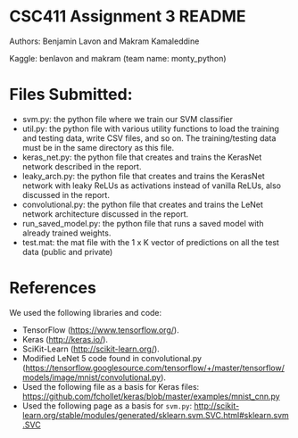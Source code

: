 # CSC411 Assignment 3 README
Authors: Benjamin Lavon and Makram Kamaleddine

Kaggle: benlavon and makram (team name: monty_python)

# Files Submitted:
- svm.py: the python file where we train our SVM classifier
- util.py: the python file with various utility functions to load
the training and testing data, write CSV files, and so on. The training/testing
data must be in the same directory as this file.
- keras_net.py: the python file that creates and trains the KerasNet network
described in the report.
- leaky_arch.py: the python file that creates and trains the KerasNet network with
leaky ReLUs as activations instead of vanilla ReLUs, also discussed in the report.
- convolutional.py: the python file that creates and trains the LeNet network
architecture discussed in the report.
- run_saved_model.py: the python file that runs a saved model with already trained 
weights. 
- test.mat: the mat file with the 1 x K vector of predictions on all the test data
(public and private)

# References 
We used the following libraries and code:
- TensorFlow (https://www.tensorflow.org/).
- Keras (http://keras.io/). 
- SciKit-Learn (http://scikit-learn.org/).
- Modified LeNet 5 code found in convolutional.py (https://tensorflow.googlesource.com/tensorflow/+/master/tensorflow/models/image/mnist/convolutional.py).
- Used the following file as a basis for Keras files: https://github.com/fchollet/keras/blob/master/examples/mnist_cnn.py
- Used the following page as a basis for `svm.py`: http://scikit-learn.org/stable/modules/generated/sklearn.svm.SVC.html#sklearn.svm.SVC

